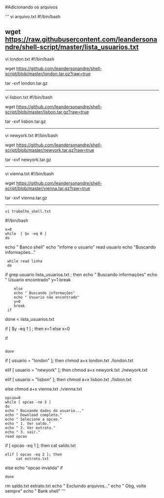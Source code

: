 #Adicionando os arquivos

''' vi arquivo.txt
#!/bin/bash 

wget https://raw.githubusercontent.com/leandersonandre/shell-script/master/lista_usuarios.txt
--------

vi london.txt
#!/bin/bash 

wget https://github.com/leandersonandre/shell-script/blob/master/london.tar.gz?raw=true

tar -xvf london.tar.gz

-----

vi lisbon.txt
#!/bin/bash 

wget https://github.com/leandersonandre/shell-script/blob/master/lisbon.tar.gz?raw=true

tar -xvf lisbon.tar.gz

----------

vi newyork.txt
#!/bin/bash 

wget https://github.com/leandersonandre/shell-script/blob/master/newyork.tar.gz?raw=true

tar -xvf newyork.tar.gz

----------

vi vienna.txt
#!/bin/bash 

wget https://github.com/leandersonandre/shell-script/blob/master/vienna.tar.gz?raw=true

tar -xvf vienna.tar.gz

--------
``````````````````````````````````````
vi trabalho_shell.txt
``````````````````````````````````````
#!/bin/bash
``````````````````````````````````````
x=0
while  [ $x -eq 0 ]
do 
``````````````````````````````````````
echo " Banco shell"
echo "infome o usuario"
read usuario
echo "Buscando informações..."
`````````````````````````````````````` 
 while read linha
 do
`````````````````````````````````````` 
 if grep usuario lista_usuarios.txt ;
    then
    echo " Buscando informações"
    echo " Usuario encontrado"
    y=1
    break
`````````````````````````````````````` 
    else
    echo " Buscando informações"
    echo " Usuario não encontrado"
    y=0
    break
 if
``````````````````````````````````````    
 done < lista_usuarios.txt

 if [ $y -eq 1 ] ; then
  x=1
  else
  x=0
  
  if
 
`````````````````````````````````````` 
 
done

``````````````````````````````````````  
if [ usuario = "london" ]; then
   chmod a+x london.txt
   ./london.txt
 
elif [ usuario = "newyork" ]; then
    chmod a+x newyork.txt
    ./newyork.txt
 
elif [ usuario = "lisbon" ]; then
    chmod a+x lisbon.txt
    ./lisbon.txt
 
else
    chmod a+x vienna.txt
    ./vienna.txt
``````````````````````````````````````
opcao=0
while [ opcao -ne 3 ]
do
echo " Baixando dados do usuario..."
echo " Download completo."
echo " Selecione a opcao."
echo " 1. Ver saldo."
echo " 2. Ver extrato."
echo " 3. sair."
read opcao
`````````````````````````````````````` 
if [ opcao -eq 1 ]; then
   cat saldo.txt
`````````````````````````````````````` 
elif [ opcao -eq 2 ]; then
     cat extrato.txt
``````````````````````````````````````
else
    echo "opcao invalida"
if
``````````````````````````````````````
done
`````````````````````````````````````` 
rm saldo.txt extrato.txt
echo " Excluindo arquivos..."
echo " Obg, volte sempre"
echo " Bank shell"  '''
``````````````````````````````````````

